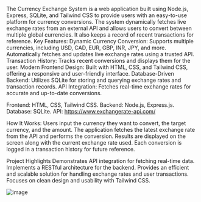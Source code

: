 The Currency Exchange System is a web application built using Node.js, Express, SQLite, and Tailwind CSS to provide users with an easy-to-use platform for currency conversions. The system dynamically fetches live exchange rates from an external API and allows users to convert between multiple global currencies. It also keeps a record of recent transactions for reference.
Key Features:
Dynamic Currency Conversion:
Supports multiple currencies, including USD, CAD, EUR, GBP, INR, JPY, and more.
Automatically fetches and updates live exchange rates using a trusted API.
Transaction History:
Tracks recent conversions and displays them for the user.
Modern Frontend Design:
Built with HTML, CSS, and Tailwind CSS, offering a responsive and user-friendly interface.
Database-Driven Backend:
Utilizes SQLite for storing and querying exchange rates and transaction records.
API Integration:
Fetches real-time exchange rates for accurate and up-to-date conversions.

Frontend: HTML, CSS, Tailwind CSS.
Backend: Node.js, Express.js.
Database: SQLite.
API: https://www.exchangerate-api.com/

How It Works:
Users input the currency they want to convert, the target currency, and the amount.
The application fetches the latest exchange rate from the API and performs the conversion.
Results are displayed on the screen along with the current exchange rate used.
Each conversion is logged in a transaction history for future reference.

Project Highlights
Demonstrates API integration for fetching real-time data.
Implements a RESTful architecture for the backend.
Provides an efficient and scalable solution for handling exchange rates and user transactions.
Focuses on clean design and usability with Tailwind CSS.

![image](https://github.com/user-attachments/assets/5772b975-cb79-48b2-a053-5c50b259ba82)
